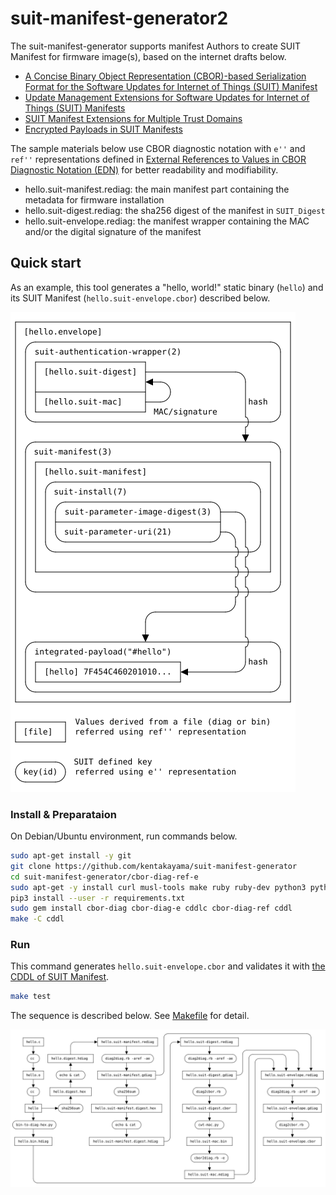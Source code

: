 # suit-manifest-generator2

The suit-manifest-generator supports manifest Authors to create SUIT Manifest for firmware image(s),
based on the internet drafts below.
* [A Concise Binary Object Representation (CBOR)-based Serialization Format for the Software Updates for Internet of Things (SUIT) Manifest](https://datatracker.ietf.org/doc/html/draft-ietf-suit-manifest)
* [Update Management Extensions for Software Updates for Internet of Things (SUIT) Manifests](https://datatracker.ietf.org/doc/html/draft-ietf-suit-update-management)
* [SUIT Manifest Extensions for Multiple Trust Domains](https://datatracker.ietf.org/doc/html/draft-ietf-suit-trust-domains)
* [Encrypted Payloads in SUIT Manifests](https://datatracker.ietf.org/doc/html/draft-ietf-suit-firmware-encryption)

The sample materials below use CBOR diagnostic notation with `e''` and `ref''` representations defined in [External References to Values in CBOR Diagnostic Notation (EDN)](https://datatracker.ietf.org/doc/html/draft-ietf-cbor-edn-e-ref) for better readability and modifiability.
* hello.suit-manifest.rediag: the main manifest part containing the metadata for firmware installation
* hello.suit-digest.rediag: the sha256 digest of the manifest in `SUIT_Digest`
* hello.suit-envelope.rediag: the manifest wrapper containing the MAC and/or the digital signature of the manifest

## Quick start

As an example, this tool generates a "hello, world!" static binary (`hello`) and
its SUIT Manifest (`hello.suit-envelope.cbor`) described below.

![](./img/manifest.png)

### Install & Preparataion
On Debian/Ubuntu environment, run commands below.
```bash
sudo apt-get install -y git
git clone https://github.com/kentakayama/suit-manifest-generator
cd suit-manifest-generator/cbor-diag-ref-e
sudo apt-get -y install curl musl-tools make ruby ruby-dev python3 python3-pip
pip3 install --user -r requirements.txt
sudo gem install cbor-diag cbor-diag-e cddlc cbor-diag-ref cddl
make -C cddl
```

### Run
This command generates `hello.suit-envelope.cbor` and validates it with [the CDDL of SUIT Manifest](https://datatracker.ietf.org/doc/html/draft-ietf-suit-manifest#name-full-cddl).

```bash
make test
```

The sequence is described below. See [Makefile](./Makefile) for detail.

![](./img/flow.png)
